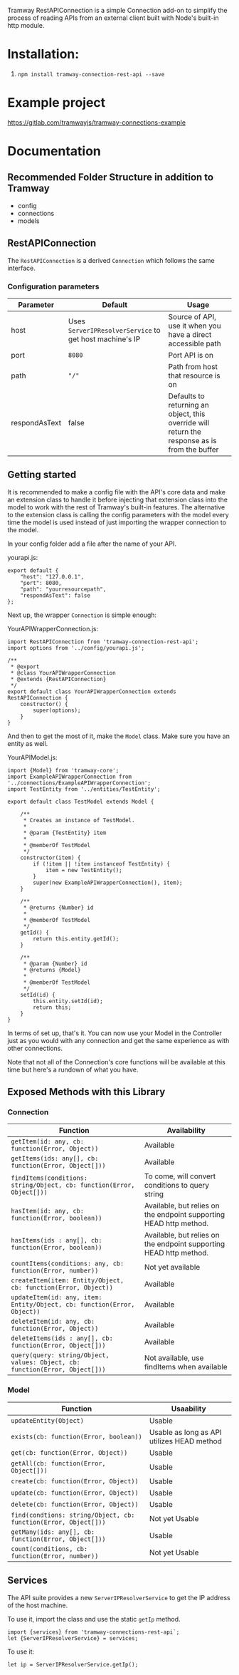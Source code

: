 Tramway RestAPIConnection is a simple Connection add-on to simplify the process of reading APIs from an external client built with Node's built-in http module.

# Installation:
1. `npm install tramway-connection-rest-api --save`

# Example project
https://gitlab.com/tramwayjs/tramway-connections-example

# Documentation

## Recommended Folder Structure in addition to Tramway
- config
- connections
- models

## RestAPIConnection
The `RestAPIConnection` is a derived `Connection` which follows the same interface.

### Configuration parameters
| Parameter | Default | Usage |
| --- | --- | --- |
| host | Uses `ServerIPResolverService` to get host machine's IP | Source of API, use it when you have a direct accessible path |
| port | `8080` | Port API is on |
| path | `"/"` | Path from host that resource is on |
| respondAsText | false | Defaults to returning an object, this override will return the response as is from the buffer |

## Getting started
It is recommended to make a config file with the API's core data and make an extension class to handle it before injecting that extension class into the model to work with the rest of Tramway's built-in features. The alternative to the extension class is calling the config parameters with the model every time the model is used instead of just importing the wrapper connection to the model.

In your config folder add a file after the name of your API.

yourapi.js:
```
export default {
    "host": "127.0.0.1",
    "port": 8080,
    "path": "yourresourcepath",
    "respondAsText": false
};
```

Next up, the wrapper `Connection` is simple enough:

YourAPIWrapperConnection.js:
```
import RestAPIConnection from 'tramway-connection-rest-api';
import options from '../config/yourapi.js';

/**
 * @export
 * @class YourAPIWrapperConnection
 * @extends {RestAPIConnection}
 */
export default class YourAPIWrapperConnection extends RestAPIConnection {
    constructor() {
        super(options);
    }
}
```

And then to get the most of it, make the `Model` class. Make sure you have an entity as well.

YourAPIModel.js:
```
import {Model} from 'tramway-core';
import ExampleAPIWrapperConnection from '../connections/ExampleAPIWrapperConnection';
import TestEntity from '../entities/TestEntity';

export default class TestModel extends Model {

    /**
     * Creates an instance of TestModel.
     * 
     * @param {TestEntity} item
     * 
     * @memberOf TestModel
     */
    constructor(item) {
        if (!item || !item instanceof TestEntity) {
            item = new TestEntity();
        }
        super(new ExampleAPIWrapperConnection(), item);
    }

    /**
     * @returns {Number} id
     * 
     * @memberOf TestModel
     */
    getId() {
        return this.entity.getId();
    }

    /**
     * @param {Number} id
     * @returns {Model}
     * 
     * @memberOf TestModel
     */
    setId(id) {
        this.entity.setId(id);
        return this;
    }
}
```

In terms of set up, that's it. You can now use your Model in the Controller just as you would with any connection and get the same experience as with other connections.

Note that not all of the Connection's core functions will be available at this time but here's a rundown of what you have.

## Exposed Methods with this Library

### Connection

| Function | Availability |
| ----- | ----- |
| ```getItem(id: any, cb: function(Error, Object))``` | Available |
| ```getItems(ids: any[], cb: function(Error, Object[]))``` | Available |
| ```findItems(conditions: string/Object, cb: function(Error, Object[]))``` | To come, will convert conditions to query string |
| ```hasItem(id: any, cb: function(Error, boolean))``` | Available, but relies on the endpoint supporting HEAD http method. |
| ```hasItems(ids : any[], cb: function(Error, boolean))``` | Available, but relies on the endpoint supporting HEAD http method. |
| ```countItems(conditions: any, cb: function(Error, number))``` | Not yet available |
| ```createItem(item: Entity/Object, cb: function(Error, Object))``` | Available |
| ```updateItem(id: any, item: Entity/Object, cb: function(Error, Object))``` | Available |
| ```deleteItem(id: any, cb: function(Error, Object))``` | Available |
| ```deleteItems(ids : any[], cb: function(Error, Object[]))``` | Available |
| ```query(query: string/Object, values: Object, cb: function(Error, Object[]))``` | Not available, use findItems when available |

### Model

| Function | Usaability |
| --- | --- |
| ```updateEntity(Object)``` | Usable |
| ```exists(cb: function(Error, boolean))``` | Usable as long as API utilizes HEAD method |
| ```get(cb: function(Error, Object))``` | Usable |
| ```getAll(cb: function(Error, Object[]))``` | Usable |
| ```create(cb: function(Error, Object))``` | Usable |
| ```update(cb: function(Error, Object))``` | Usable |
| ```delete(cb: function(Error, Object))``` | Usable |
| ```find(condtions: string/Object, cb: function(Error, Object[]))``` | Not yet Usable |
| ```getMany(ids: any[], cb: function(Error, Object[]))``` | Usable |
| ```count(conditions, cb: function(Error, number))``` | Not yet Usable |

## Services
The API suite provides a new `ServerIPResolverService` to get the IP address of the host machine. 

To use it, import the class and use the static `getIp` method.

```
import {services} from 'tramway-connections-rest-api`;
let {ServerIPResolverService} = services;
```

To use it:

```
let ip = ServerIPResolverService.getIp();
```
